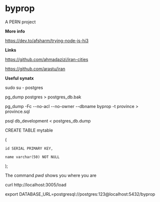 # byprop
A PERN project

**More info**

https://dev.to/afsharm/trying-node-js-hi3

**Links**

https://github.com/ahmadazizi/iran-cities

https://github.com/arastu/iran


**Useful synatx**

sudo su - postgres

pg_dump postgres > postgres_db.bak

pg_dump -Fc --no-acl --no-owner --dbname byprop -t province > province.sql

psql db_development < postgres_db.dump




CREATE TABLE mytable

(

    id SERIAL PRIMARY KEY,

    name varchar(50) NOT NULL

);


The command *pwd* shows you where you are

curl http://localhost:3005/load


export DATABASE_URL=postgresql://postgres:123@localhost:5432/byprop
